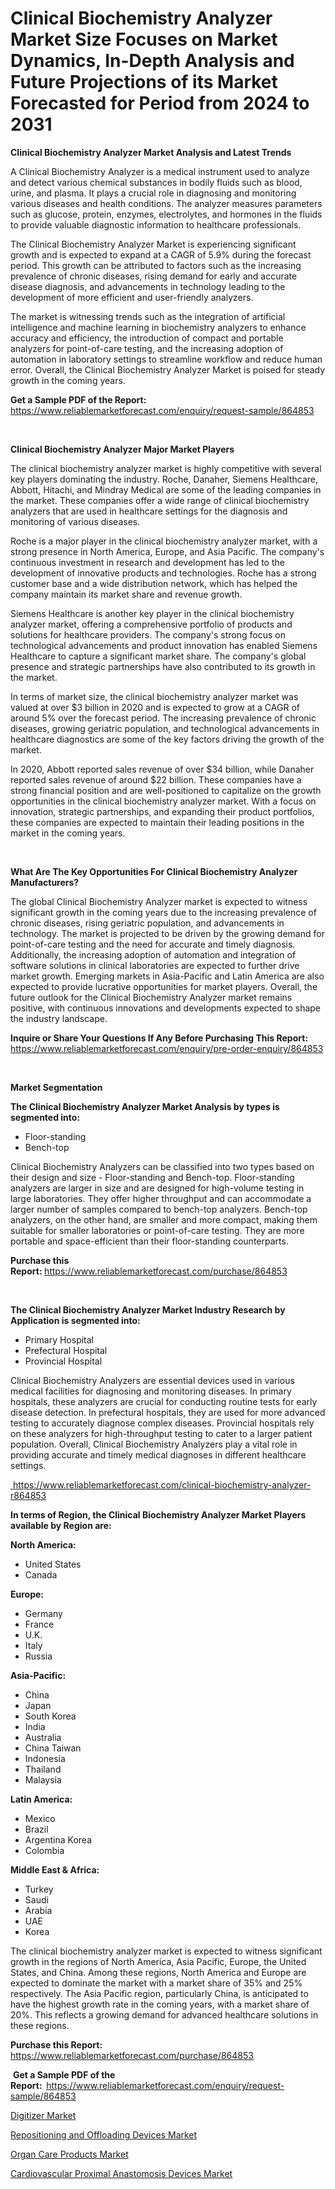 <p><h1>Clinical Biochemistry Analyzer Market Size Focuses on Market Dynamics, In-Depth Analysis and Future Projections of its Market Forecasted for Period from 2024 to 2031</h1></p><p><strong>Clinical Biochemistry Analyzer Market Analysis and Latest Trends</strong></p>
<p><p>A Clinical Biochemistry Analyzer is a medical instrument used to analyze and detect various chemical substances in bodily fluids such as blood, urine, and plasma. It plays a crucial role in diagnosing and monitoring various diseases and health conditions. The analyzer measures parameters such as glucose, protein, enzymes, electrolytes, and hormones in the fluids to provide valuable diagnostic information to healthcare professionals.</p><p>The Clinical Biochemistry Analyzer Market is experiencing significant growth and is expected to expand at a CAGR of 5.9% during the forecast period. This growth can be attributed to factors such as the increasing prevalence of chronic diseases, rising demand for early and accurate disease diagnosis, and advancements in technology leading to the development of more efficient and user-friendly analyzers.</p><p>The market is witnessing trends such as the integration of artificial intelligence and machine learning in biochemistry analyzers to enhance accuracy and efficiency, the introduction of compact and portable analyzers for point-of-care testing, and the increasing adoption of automation in laboratory settings to streamline workflow and reduce human error. Overall, the Clinical Biochemistry Analyzer Market is poised for steady growth in the coming years.</p></p>
<p><strong>Get a Sample PDF of the Report:&nbsp;</strong> <a href="https://www.reliablemarketforecast.com/enquiry/request-sample/864853">https://www.reliablemarketforecast.com/enquiry/request-sample/864853</a></p>
<p>&nbsp;</p>
<p><strong>Clinical Biochemistry Analyzer Major Market Players</strong></p>
<p><p>The clinical biochemistry analyzer market is highly competitive with several key players dominating the industry. Roche, Danaher, Siemens Healthcare, Abbott, Hitachi, and Mindray Medical are some of the leading companies in the market. These companies offer a wide range of clinical biochemistry analyzers that are used in healthcare settings for the diagnosis and monitoring of various diseases.</p><p>Roche is a major player in the clinical biochemistry analyzer market, with a strong presence in North America, Europe, and Asia Pacific. The company's continuous investment in research and development has led to the development of innovative products and technologies. Roche has a strong customer base and a wide distribution network, which has helped the company maintain its market share and revenue growth.</p><p>Siemens Healthcare is another key player in the clinical biochemistry analyzer market, offering a comprehensive portfolio of products and solutions for healthcare providers. The company's strong focus on technological advancements and product innovation has enabled Siemens Healthcare to capture a significant market share. The company's global presence and strategic partnerships have also contributed to its growth in the market.</p><p>In terms of market size, the clinical biochemistry analyzer market was valued at over $3 billion in 2020 and is expected to grow at a CAGR of around 5% over the forecast period. The increasing prevalence of chronic diseases, growing geriatric population, and technological advancements in healthcare diagnostics are some of the key factors driving the growth of the market.</p><p>In 2020, Abbott reported sales revenue of over $34 billion, while Danaher reported sales revenue of around $22 billion. These companies have a strong financial position and are well-positioned to capitalize on the growth opportunities in the clinical biochemistry analyzer market. With a focus on innovation, strategic partnerships, and expanding their product portfolios, these companies are expected to maintain their leading positions in the market in the coming years.</p></p>
<p>&nbsp;</p>
<p><strong>What Are The Key Opportunities For Clinical Biochemistry Analyzer Manufacturers?</strong></p>
<p><p>The global Clinical Biochemistry Analyzer market is expected to witness significant growth in the coming years due to the increasing prevalence of chronic diseases, rising geriatric population, and advancements in technology. The market is projected to be driven by the growing demand for point-of-care testing and the need for accurate and timely diagnosis. Additionally, the increasing adoption of automation and integration of software solutions in clinical laboratories are expected to further drive market growth. Emerging markets in Asia-Pacific and Latin America are also expected to provide lucrative opportunities for market players. Overall, the future outlook for the Clinical Biochemistry Analyzer market remains positive, with continuous innovations and developments expected to shape the industry landscape.</p></p>
<p><strong>Inquire or Share Your Questions If Any Before Purchasing This Report:</strong> <a href="https://www.reliablemarketforecast.com/enquiry/pre-order-enquiry/864853">https://www.reliablemarketforecast.com/enquiry/pre-order-enquiry/864853</a></p>
<p>&nbsp;</p>
<p><strong>Market Segmentation</strong></p>
<p><strong>The Clinical Biochemistry Analyzer Market Analysis by types is segmented into:</strong></p>
<p><ul><li>Floor-standing</li><li>Bench-top</li></ul></p>
<p><p>Clinical Biochemistry Analyzers can be classified into two types based on their design and size - Floor-standing and Bench-top. Floor-standing analyzers are larger in size and are designed for high-volume testing in large laboratories. They offer higher throughput and can accommodate a larger number of samples compared to bench-top analyzers. Bench-top analyzers, on the other hand, are smaller and more compact, making them suitable for smaller laboratories or point-of-care testing. They are more portable and space-efficient than their floor-standing counterparts.</p></p>
<p><strong>Purchase this Report:&nbsp;</strong><a href="https://www.reliablemarketforecast.com/purchase/864853">https://www.reliablemarketforecast.com/purchase/864853</a></p>
<p>&nbsp;</p>
<p><strong>The Clinical Biochemistry Analyzer Market Industry Research by Application is segmented into:</strong></p>
<p><ul><li>Primary Hospital</li><li>Prefectural Hospital</li><li>Provincial Hospital</li></ul></p>
<p><p>Clinical Biochemistry Analyzers are essential devices used in various medical facilities for diagnosing and monitoring diseases. In primary hospitals, these analyzers are crucial for conducting routine tests for early disease detection. In prefectural hospitals, they are used for more advanced testing to accurately diagnose complex diseases. Provincial hospitals rely on these analyzers for high-throughput testing to cater to a larger patient population. Overall, Clinical Biochemistry Analyzers play a vital role in providing accurate and timely medical diagnoses in different healthcare settings.</p></p>
<p><a href="https://www.reliablemarketforecast.com/clinical-biochemistry-analyzer-r864853">&nbsp;https://www.reliablemarketforecast.com/clinical-biochemistry-analyzer-r864853</a></p>
<p><strong>In terms of Region, the Clinical Biochemistry Analyzer Market Players available by Region are:</strong></p>
<p>
    <p> <strong> North America: </strong>
        <ul>
            <li>United States</li>
            <li>Canada</li>
        </ul>
        </p> 
    <p> <strong> Europe: </strong>
        <ul>
            <li>Germany</li>
            <li>France</li>
            <li>U.K.</li>
            <li>Italy</li>
            <li>Russia</li>
        </ul>
        </p> 
    <p> <strong> Asia-Pacific: </strong>
        <ul>
            <li>China</li>
            <li>Japan</li>
            <li>South Korea</li>
            <li>India</li>
            <li>Australia</li>
            <li>China Taiwan</li>
            <li>Indonesia</li>
            <li>Thailand</li>
            <li>Malaysia</li>
        </ul>
        </p> 
    <p> <strong> Latin America: </strong>
        <ul>
            <li>Mexico</li>
            <li>Brazil</li>
            <li>Argentina Korea</li>
            <li>Colombia</li>
        </ul>
        </p> 
    <p> <strong> Middle East & Africa: </strong>
        <ul>
            <li>Turkey</li>
            <li>Saudi</li>
            <li>Arabia</li>
            <li>UAE</li>
            <li>Korea</li>
        </ul>
    </p>
    </p>
<p><p>The clinical biochemistry analyzer market is expected to witness significant growth in the regions of North America, Asia Pacific, Europe, the United States, and China. Among these regions, North America and Europe are expected to dominate the market with a market share of 35% and 25% respectively. The Asia Pacific region, particularly China, is anticipated to have the highest growth rate in the coming years, with a market share of 20%. This reflects a growing demand for advanced healthcare solutions in these regions.</p></p>
<p><strong>Purchase this Report: </strong><a href="https://www.reliablemarketforecast.com/purchase/864853">https://www.reliablemarketforecast.com/purchase/864853</a></p>
<p>&nbsp;<strong>Get a Sample PDF of the Report:&nbsp;&nbsp;</strong><a href="https://www.reliablemarketforecast.com/enquiry/request-sample/864853">https://www.reliablemarketforecast.com/enquiry/request-sample/864853</a></p>
<p><strong></strong></p>
<p><p><a href="https://medium.com/@susanabraun1964/digitizer-industry-analysis-report-its-market-size-share-trends-by-application-region-dc8278c6cbe3">Digitizer Market</a></p><p><a href="https://github.com/wrwgzwbr35/Market-Research-Report-List-2/blob/main/repositioning-and-offloading-devices-market.md">Repositioning and Offloading Devices Market</a></p><p><a href="https://github.com/sifatuddin25/Market-Research-Report-List-2/blob/main/organ-care-products-market.md">Organ Care Products Market</a></p><p><a href="https://github.com/alexxisgm/Market-Research-Report-List-2/blob/main/cardiovascular-proximal-anastomosis-devices-market.md">Cardiovascular Proximal Anastomosis Devices Market</a></p></p>